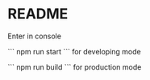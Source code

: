 <h1>README</h1>
Enter in console<p>
``` npm run start ```
for developing mode<p>
``` npm run build ```
for production mode
